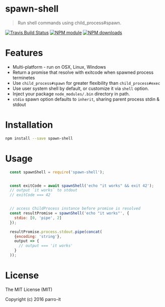 # spawn-shell

> Run shell commands using child_process#spawn.

[![Travis Build Status](https://img.shields.io/travis/parro-it/spawn-shell.svg)](http://travis-ci.org/parro-it/spawn-shell)
[![NPM module](https://img.shields.io/npm/v/spawn-shell.svg)](https://npmjs.org/package/spawn-shell)
[![NPM downloads](https://img.shields.io/npm/dt/spawn-shell.svg)](https://npmjs.org/package/spawn-shell)

# Features

* Multi-platform - run on OSX, Linux, Windows
* Return a promise that resolve with exitcode when spawned process terminetes
* Use `child_process#spawn` for greater flexibility than `child_process#exec`
* Use user system shell by default, or customize it via `shell` option.
* Inject your package `node_modules/.bin` directory in path.
* `stdio` spawn option defaults to `inherit`, sharing parent process stdin & stdout

# Installation

```bash
npm install --save spawn-shell
```

# Usage

```javascript
  const spawnShell = require('spawn-shell');


  const exitCode = await spawnShell('echo "it works" && exit 42');
  // output `it works` to stdout
  // exitCode === 42


  // access ChildProcess instance before promise is resolved
  const resultPromise = spawnShell('echo "it works"', {
    stdio: [0, 'pipe', 2]
  });

  resultPromise.process.stdout.pipe(concat(
    {encoding: 'string'},
    output => {
      // output === 'it works'
    }
  ));

```

# License

The MIT License (MIT)

Copyright (c) 2016 parro-it
